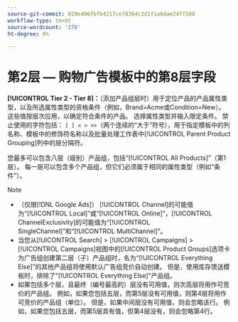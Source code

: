 ```yaml
---
source-git-commit: 029e406fbfb4217ce78364c2d1f1a6dae24ff588
workflow-type: tm+mt
source-wordcount: '270'
ht-degree: 0%

---
```

# 第2层 — 购物广告模板中的第8层字段

**[!UICONTROL Tier  2 - Tier 8]：**（添加产品组层时）用于定位产品的产品属性类型，以及所选属性类型的资格条件（例如，Brand=Acme或Condition=New）。 这些值按层次应用，以确定符合条件的产品。 选择属性类型并输入限定条件。 禁止使用的字符包括： `[ ] < > >>`（两个连续的“大于”符号），用于指定模板中的列名称、模板中的修饰符名称以及批量处理工作表中[!UICONTROL Parent Product Grouping]列中的层分隔符。

您最多可以包含八层（级别）产品组，包括“[!UICONTROL All Products]”（第1层）。 每一层可以包含多个产品组，但它们必须属于相同的属性类型（例如“条件”）。

>[!NOTE]
>
>* （仅限[!DNL Google Ads]） [!UICONTROL Channel]的可能值为“[!UICONTROL Local]”或“[!UICONTROL Online]”，[!UICONTROL ChannelExclusivity]的可能值为“[!UICONTROL SingleChannel]”和“[!UICONTROL MultiChannel]”。
>* 当您从[!UICONTROL Search] > [!UICONTROL Campaigns] > [!UICONTROL Campaigns]视图中的[!UICONTROL Product Groups]选项卡为广告组创建第二层（子）产品组时，名为“[!UICONTROL Everything Else]”的其他产品组将使用默认广告组竞价自动创建。 但是，使用库存馈送模板时，排除了&quot;[!UICONTROL Everything Else]&quot;产品组。
>* 如果包括多个层，且最终（编号最高的）层没有可用值，则次高层将用作可竞价的产品组。 例如，如果您包括五层，而第5层没有可用值，则第4层将用作可竞价的产品组（单位）。 但是，如果中间层没有可用值，则会忽略该行。 例如，如果您包括五层，而第5层具有值，但第4层没有，则会忽略第4行。
